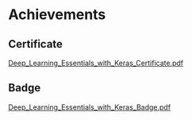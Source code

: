 

# Achievements
## Certificate
[Deep_Learning_Essentials_with_Keras_Certificate.pdf](https://prod-files-secure.s3.us-west-2.amazonaws.com/03e82b26-cccb-4906-bb56-adabcbdc0655/f5cf1405-8a02-49a4-beb6-3d50b033ba6e/Deep_Learning_Essentials_with_Keras_Certificate.pdf?X-Amz-Algorithm=AWS4-HMAC-SHA256&X-Amz-Content-Sha256=UNSIGNED-PAYLOAD&X-Amz-Credential=ASIAZI2LB466427WP6EW%2F20250207%2Fus-west-2%2Fs3%2Faws4_request&X-Amz-Date=20250207T071344Z&X-Amz-Expires=3600&X-Amz-Security-Token=IQoJb3JpZ2luX2VjEFcaCXVzLXdlc3QtMiJIMEYCIQDwQvS8xZb4K105Je%2BX%2B%2FUsSnkwXz1UZlBZYIPn%2Flj5yAIhAMkUTNXeBH4Uot5MJdXXY%2Bc%2FV%2FEJgHIIcVu6a2P7f2WKKv8DCHAQABoMNjM3NDIzMTgzODA1Igw%2FkyHAXM%2BCtTJxie8q3AMUVtTrG5viWZ8N1A5fGlTz8P6tVCGzure6z5vETBWLv21ZQkeI%2BYC65Sh24NdqZAB%2Fm2kw3VJvMRHo8oJePhuXrXi8ya0bMi2A02FPlMFUTu3I2h9eNukRgQp3F9KmdapRuFw6DeUDTR05I7I5H%2Bw4IbahH1O2LLxWe273DVayu5P%2FibaSZOGYR0OM5DOmySMW575dDIjLzcaVo9gmwNlsmM9aQqtVKl4eJabbR8asLnjRtKbpKo4h6a95GN1HypX4aHudWsa3QOXkcazTm3GE8UuXFekcJD4GgomguIq6V3T60zcOIrjHpLVkyQaSy5VEEghNTHXAUtz%2FRkAGS6JLxWSWgWyC3amNpBRMagUi3iglZJobCdqWDhclEdp9N%2F2Hgy%2FUuH1PWHPyOYJ2pdNOe4aTCb1z0%2F%2FAOYq0TSJ7G68pjPr3Mxa1aoMgmWcJqpvDWtgUtErrmq%2F0%2F5n1EFozqgjxGBoJFKq2hwKBoyiLax%2F%2BjNagsEqLwlQMPcnCbQstxh41o%2FKb2UQ6Tk6YVtWNiPmsES%2FXsgAu3g1SpG2WhI5Ktlvpuf8eAGJIqp50T4kcs8HfEXN0%2BDfBZxSQoXFWQ0X7G6DC2DNnyDWdGz0nOKBrFwT0JXKTGuOCVTCT3Za9BjqkAdnzyj8jx3UHNbWBC5EMV9uh9zos0nhHlxH%2BDjdkLcIqG6ERW4Zme11ahNBj26CLcCQDmYzxBINuXo%2FNsmSU65GnX68CVnv0NDkXseIqS7eMGSmlGJ6lKShtp98A61fNOWnMO5lWpVlvEUDiQIcKZw3LR01ZJyY4A8YqrAdKOtjF%2BLbgeNiie2StE8aGeAQKEwogmaVPzhnlL0dGeTc1R8mQCGbK&X-Amz-Signature=b1e966b9477a1d705138719f2fc30c7c097e302cedbee7aaeaf523ab27500c6a&X-Amz-SignedHeaders=host&x-id=GetObject)
## Badge
[Deep_Learning_Essentials_with_Keras_Badge.pdf](https://prod-files-secure.s3.us-west-2.amazonaws.com/03e82b26-cccb-4906-bb56-adabcbdc0655/5c209097-6d96-477f-a031-edc11aa6225f/Deep_Learning_Essentials_with_Keras_Badge.pdf?X-Amz-Algorithm=AWS4-HMAC-SHA256&X-Amz-Content-Sha256=UNSIGNED-PAYLOAD&X-Amz-Credential=ASIAZI2LB466427WP6EW%2F20250207%2Fus-west-2%2Fs3%2Faws4_request&X-Amz-Date=20250207T071344Z&X-Amz-Expires=3600&X-Amz-Security-Token=IQoJb3JpZ2luX2VjEFcaCXVzLXdlc3QtMiJIMEYCIQDwQvS8xZb4K105Je%2BX%2B%2FUsSnkwXz1UZlBZYIPn%2Flj5yAIhAMkUTNXeBH4Uot5MJdXXY%2Bc%2FV%2FEJgHIIcVu6a2P7f2WKKv8DCHAQABoMNjM3NDIzMTgzODA1Igw%2FkyHAXM%2BCtTJxie8q3AMUVtTrG5viWZ8N1A5fGlTz8P6tVCGzure6z5vETBWLv21ZQkeI%2BYC65Sh24NdqZAB%2Fm2kw3VJvMRHo8oJePhuXrXi8ya0bMi2A02FPlMFUTu3I2h9eNukRgQp3F9KmdapRuFw6DeUDTR05I7I5H%2Bw4IbahH1O2LLxWe273DVayu5P%2FibaSZOGYR0OM5DOmySMW575dDIjLzcaVo9gmwNlsmM9aQqtVKl4eJabbR8asLnjRtKbpKo4h6a95GN1HypX4aHudWsa3QOXkcazTm3GE8UuXFekcJD4GgomguIq6V3T60zcOIrjHpLVkyQaSy5VEEghNTHXAUtz%2FRkAGS6JLxWSWgWyC3amNpBRMagUi3iglZJobCdqWDhclEdp9N%2F2Hgy%2FUuH1PWHPyOYJ2pdNOe4aTCb1z0%2F%2FAOYq0TSJ7G68pjPr3Mxa1aoMgmWcJqpvDWtgUtErrmq%2F0%2F5n1EFozqgjxGBoJFKq2hwKBoyiLax%2F%2BjNagsEqLwlQMPcnCbQstxh41o%2FKb2UQ6Tk6YVtWNiPmsES%2FXsgAu3g1SpG2WhI5Ktlvpuf8eAGJIqp50T4kcs8HfEXN0%2BDfBZxSQoXFWQ0X7G6DC2DNnyDWdGz0nOKBrFwT0JXKTGuOCVTCT3Za9BjqkAdnzyj8jx3UHNbWBC5EMV9uh9zos0nhHlxH%2BDjdkLcIqG6ERW4Zme11ahNBj26CLcCQDmYzxBINuXo%2FNsmSU65GnX68CVnv0NDkXseIqS7eMGSmlGJ6lKShtp98A61fNOWnMO5lWpVlvEUDiQIcKZw3LR01ZJyY4A8YqrAdKOtjF%2BLbgeNiie2StE8aGeAQKEwogmaVPzhnlL0dGeTc1R8mQCGbK&X-Amz-Signature=7c5faa1f7003bbe3833352c58ec42137647cb9cb072594703b6bf833ccc123d5&X-Amz-SignedHeaders=host&x-id=GetObject)
